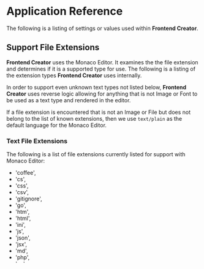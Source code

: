 # Application Reference

The following is a listing of settings or values used within **Frontend Creator**.

## Support File Extensions
**Frontend Creator** uses the Monaco Editor. It examines the the file extension and determines if it is a supported type for use. The following is a listing of the extension types **Frontend Creator** uses internally.

In order to support even unknown text types not listed below, **Frontend Creator** uses reverse logic allowing for anything that is not Image or Font to be used as a text type and rendered in the editor. 

If a file extension is encountered that is not an Image or File but does not belong to the list of known extensions, then we use `text/plain` as the default language for the Monaco Editor.

### Text File Extensions
The following is a list of file extensions currently listed for support with Monaco Editor:

- 'coffee',
- 'cs',
- 'css',
- 'csv',
- 'gitignore',
- 'go',
- 'htm',
- 'html',
- 'ini',
- 'js',
- 'json',
- 'jsx',
- 'md',
- 'php',
- 'ps',
- 'py',
- 'rtf',
- 'sh',
- 'spec',
- 'sql',
- 'svg',
- 'ts', 
- 'tsx', 
- 'txt',
- 'vb',
- 'xml',
- 'yaml'

## Image File Extensions
The following is a list of file extensions known to be images files:

- 'ico',
- 'jpeg',
- 'jpg',
- 'gif',
- 'png',
- 'bmp'

## Font File Extensions
The following is a list of file extensions known to be font files:

- 'otf',
- 'eot',
- 'ttf',
- 'woff',
- 'woff2'


